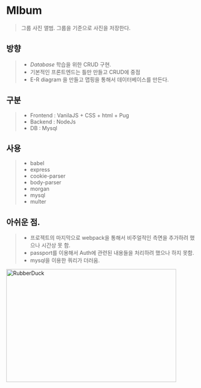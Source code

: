 # Mlbum
> 그룹 사진 앨범. 그룹을 기준으로 사진을 저장한다.

## 방향
> - *Database* 학습을 위한 CRUD 구현. 
> - 기본적인 프론트엔드는 틀만 만들고 CRUD에 중점
> - E-R diagram 을 만들고 맵핑을 통해서 데이터베이스를 만든다.

## 구분
> - Frontend  : VanilaJS + CSS + html + Pug
> - Backend   : NodeJs 
> - DB        : Mysql

## 사용
> - babel
> - express
> - cookie-parser
> - body-parser
> - morgan
> - mysql
> - multer

## 아쉬운 점.
> - 프로젝트의 마지막으로 webpack을 통해서 비주얼적인 측면을 추가하려 했으나 시간상 못 함.
> - passport를 이용해서 Auth에 관련된 내용들을 처리하려 했으나 하지 못함.
> - mysql을 이용한 쿼리가 더러움. 

<img src="/path/to/img.jpg" width="450px" height="300px" title="px(픽셀) 크기 설정" alt="RubberDuck"></img><br/>
